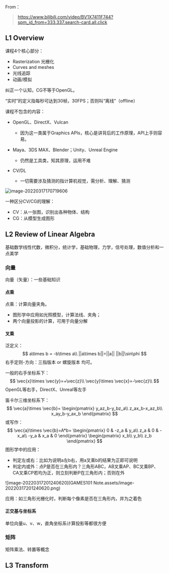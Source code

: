From：

> https://www.bilibili.com/video/BV1X7411F744?spm_id_from=333.337.search-card.all.click

## L1 Overview

课程4个核心部分：

* Rasterization 光栅化
* Curves and meshes
* 光线追踪
* 动画/模拟

纠正一个认知，CG不等于OpenGL。

“实时”的定义指每秒可达到30帧，30FPS；否则叫“离线”（offline）



课程不包含的内容：

* OpenGL、DirectX、Vulcan
  * 因为这一类属于Graphics APIs，核心是讲背后的工作原理，API上手则容易。

* Maya、3DS MAX、Blender；Unity、Unreal Engine
  * 仍然是工具类，知其原理，运用不难
* CV/DL
  * 一切需要涉及猜测的指计算机视觉，需分析、理解、猜测

![image-20220317170719606](C:\Users\Admin\AppData\Roaming\Typora\typora-user-images\image-20220317170719606.png)

一种区分CV/CG的理解：

* CV：从一张图，识别出各种物体、结构
* CG：从模型生成图形

## L2 Review of Linear Algebra

基础数学线性代数，微积分，统计学，基础物理，力学，信号处理，数值分析和一点美学

### 向量

向量（矢量）：一些基础知识

#### 点乘

点乘：计算向量夹角。

* 图形学中应用如光照模型，计算法线、夹角；
* 两个向量投影的计算，可用于向量分解

#### 叉乘

泛定义：
$$
a\times b = -b\times a\\
||a\times b||=||a|| ||b||\sin\phi
$$
右手定则-方向：三指版本 or 螺旋版本 均可。

一般的右手坐标系下：
$$
\vec{x}\times \vec{y}=+\vec{z}\\
\vec{y}\times \vec{x}=-\vec{z}\\
$$
OpenGL等右手，DirectX、Unreal等左手

笛卡尔三维坐标系下：
$$
\vec{a}\times \vec{b}=
\begin{pmatrix}
y_az_b-y_bz_a\\
z_ax_b-x_az_b\\
x_ay_b-y_ax_b
\end{pmatrix}
$$
或写作：
$$
\vec{a}\times \vec{b}=A*b=
\begin{pmatrix}
0 & -z_a & y_a\\
z_a & 0 & -x_a\\
-y_a & x_a & 0
\end{pmatrix}
\begin{pmatrix}
x_b\\
y_b\\
z_b
\end{pmatrix}
$$
图形学中的应用：

* 判定左或右：比如为说明a左b右，用a叉乘b的结果为正即可说明
* 判定内或外：点P是否在三角形内？三角形ABC，AB叉乘AP、BC叉乘BP、CA叉乘CP若均为正，则立刻判断P在三角形内；否则在外

![image-20220317201240620](GAMES101 Note.assets/image-20220317201240620.png)

应用：如三角形光栅化时，判断每个像素是否在三角形内，并为之着色

#### 正交基与坐标系

单位向量u、v、w，直角坐标系计算投影等都很方便

### 矩阵

矩阵乘法、转置等概念

## L3 Transform


